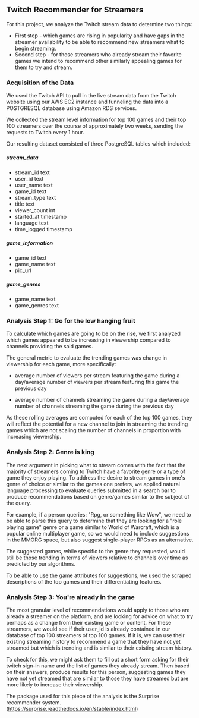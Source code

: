 ## Twitch Recommender for Streamers ##

For this project, we analyze the Twitch stream data to determine two things:

* First step - which games are rising in popularity and have gaps in the streamer availability to be able to recommend new streamers what to begin streaming.
* Second step - for those streamers who already stream their favorite games we intend to recommend other similarly appealing games for them to try and stream.

### Acquisition of the Data ###

We used the Twitch API to pull in the live stream data from the Twitch website using our AWS EC2 instance and funneling the data into a POSTGRESQL database using Amazon RDS services.

We collected the stream level information for top 100 games and their top 100 streamers over the course of approximately two weeks, sending the requests to Twitch every 1 hour.

Our resulting dataset consisted of three PostgreSQL tables which included:

##### stream_data #####

 * stream_id text
 * user_id text
 * user_name text
 * game_id text
 * stream_type text
 * title text
 * viewer_count int
 * started_at timestamp
 * language text
 * time_logged timestamp

##### game_information #####

 * game_id text
 * game_name text
 * pic_url

##### game_genres #####

 * game_name text
 * game_genres text

 ### Analysis Step 1: Go for the low hanging fruit ###

To calculate which games are going to be on the rise, we first analyzed which games appeared to be increasing in viewership compared to channels providing the said games.

The general metric to evaluate the trending games was change in viewership for each game, more specifically:

* average number of viewers per stream featuring the game during a day/average number of viewers per stream featuring this game the previous day

* average number of channels streaming the game during a day/average number of channels streaming the game during the previous day

As these rolling averages are computed for each of the top 100 games, they will reflect the potential for a new channel to join in streaming the trending games which are not scaling the number of channels in proportion with increasing viewership.

### Analysis Step 2: Genre is king ###

The next argument in picking what to stream comes with the fact that the majority of streamers coming to Twitch have a favorite genre or a type of game they enjoy playing. To address the desire to stream games in one's genre of choice or similar to the games one prefers, we applied natural language processing to evaluate queries submitted in a search bar to produce recommendations based on genre/games similar to the subject of the query.

For example, if a person queries: "Rpg, or something like Wow", we need to be able to parse this query to determine that they are looking for a "role playing game" genre or a game similar to World of Warcraft, which is a popular online multiplayer game, so we would need to include suggestions in the MMORG space, but also suggest single-player RPGs as an alternative.

The suggested games, while specific to the genre they requested, would still be those trending in terms of viewers relative to channels over time as predicted by our algorithms.

To be able to use the game attributes for suggestions, we used the scraped descriptions of the top games and their differentiating features.

### Analysis Step 3: You're already in the game ###

The most granular level of recommendations would apply to those who are already a streamer on the platform, and are looking for advice on what to try perhaps as a change from their existing game or content. For these streamers, we would see if their user_id is already contained in our database of top 100 streamers of top 100 games. If it is, we can use their existing streaming history to recommend a game that they have not yet streamed but which is trending and is similar to their existing stream history.

To check for this, we might ask them to fill out a short form asking for their twitch sign-in name and the list of games they already stream. Then based on their answers, produce results for this person, suggesting games they have not yet streamed that are similar to those they have streamed but are more likely to increase their viewership.

The package used for this piece of the analysis is the Surprise recommender system. (https://surprise.readthedocs.io/en/stable/index.html)
